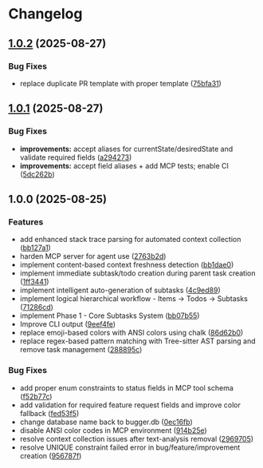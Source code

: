 # Changelog

## [1.0.2](https://github.com/katroc/bugger/compare/v1.0.1...v1.0.2) (2025-08-27)


### Bug Fixes

* replace duplicate PR template with proper template ([75bfa31](https://github.com/katroc/bugger/commit/75bfa312ca943c6414ee578497b0c78b932ca6be))

## [1.0.1](https://github.com/katroc/bugger/compare/v1.0.0...v1.0.1) (2025-08-27)


### Bug Fixes

* **improvements:** accept aliases for currentState/desiredState and validate required fields ([a294273](https://github.com/katroc/bugger/commit/a294273507035e8731c62ef53fb0bb35e856f0b7))
* **improvements:** accept field aliases + add MCP tests; enable CI ([5dc262b](https://github.com/katroc/bugger/commit/5dc262ba53c47e4f68f7b3def0ba099d5f1d5999))

## 1.0.0 (2025-08-25)


### Features

* add enhanced stack trace parsing for automated context collection ([bb127a1](https://github.com/katroc/bugger/commit/bb127a12b2f8756aa9737c3456bd6ec75bbdf491))
* harden MCP server for agent use ([2763b2d](https://github.com/katroc/bugger/commit/2763b2de6921c83360e62f5fc0395ab99788eafd))
* implement content-based context freshness detection ([bb1dae0](https://github.com/katroc/bugger/commit/bb1dae081c562131fabd2249b885696e1d5666a9))
* implement immediate subtask/todo creation during parent task creation ([1ff3441](https://github.com/katroc/bugger/commit/1ff34411cd0e0a396eca1f3128faf246b4200c25))
* implement intelligent auto-generation of subtasks ([4c9ed89](https://github.com/katroc/bugger/commit/4c9ed89419b9f08585e81d01ba31c21dfe2cfc4d))
* implement logical hierarchical workflow - Items → Todos → Subtasks ([71286cd](https://github.com/katroc/bugger/commit/71286cd71f6f837bb8c395deb87655e8189ec428))
* implement Phase 1 - Core Subtasks System ([bb07b55](https://github.com/katroc/bugger/commit/bb07b550e7dcb70a3e4d2389853160629a5a287f))
* Improve CLI output ([9eef4fe](https://github.com/katroc/bugger/commit/9eef4feca7b96d4d8f94d92e73ac70f08b65997c))
* replace emoji-based colors with ANSI colors using chalk ([86d62b0](https://github.com/katroc/bugger/commit/86d62b02d62428d07c84b07828824e0de12c1ff7))
* replace regex-based pattern matching with Tree-sitter AST parsing and remove task management ([288895c](https://github.com/katroc/bugger/commit/288895ca5be0070a4116f63ccbb1e3ad416f9617))


### Bug Fixes

* add proper enum constraints to status fields in MCP tool schema ([f52b77c](https://github.com/katroc/bugger/commit/f52b77c1e52f0afe0b0d4df261cab54f11334d9d))
* add validation for required feature request fields and improve color fallback ([fed53f5](https://github.com/katroc/bugger/commit/fed53f5b3160c0698c2aec526364d6549ba9b7cd))
* change database name back to bugger.db ([0ec16fb](https://github.com/katroc/bugger/commit/0ec16fb5aa1cb2a2f5a93d672cdf2593a5fda16a))
* disable ANSI color codes in MCP environment ([914b25e](https://github.com/katroc/bugger/commit/914b25ea96ca860b7c9e77c1aecdcfbd566442d7))
* resolve context collection issues after text-analysis removal ([2969705](https://github.com/katroc/bugger/commit/2969705de0047a20899a5ca1b80236cd8b4ae15e))
* resolve UNIQUE constraint failed error in bug/feature/improvement creation ([956787f](https://github.com/katroc/bugger/commit/956787f4b9e1e1f9f164095340528d5c8c025209))
